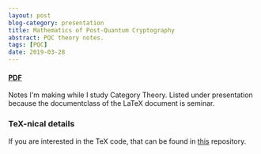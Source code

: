 ```yaml
---
layout: post
blog-category: presentation
title: Mathematics of Post-Quantum Cryptography
abstract: PQC theory notes.
tags: [PQC]
date: 2019-03-28
---
```

#### [PDF](https://github.com/aryamanmaithani/presentations/blob/master/category-theory/cat-theory.pdf) 

Notes I'm making while I study Category Theory. Listed under presentation because the documentclass of the LaTeX document is seminar.

### TeX-nical details
If you are interested in the TeX code, that can be found in [this](https://github.com/aryamanmaithani/presentations/tree/master/category-theory) repository.